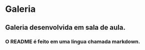 # Galeria

## Galeria desenvolvida em sala de aula. 

### O README é feito em uma lingua chamada markdown.
